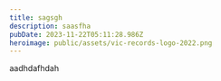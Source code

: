 ```yaml
---
title: sagsgh
description: saasfha
pubDate: 2023-11-22T05:11:28.986Z
heroimage: public/assets/vic-records-logo-2022.png
---
```

aadhdafhdah